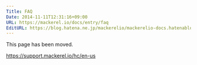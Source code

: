 ```yaml
---
Title: FAQ
Date: 2014-11-11T12:31:16+09:00
URL: https://mackerel.io/docs/entry/faq
EditURL: https://blog.hatena.ne.jp/mackerelio/mackerelio-docs.hatenablog.mackerel.io/atom/entry/8454420450073189808
---
```


This page has been moved.

https://support.mackerel.io/hc/en-us
